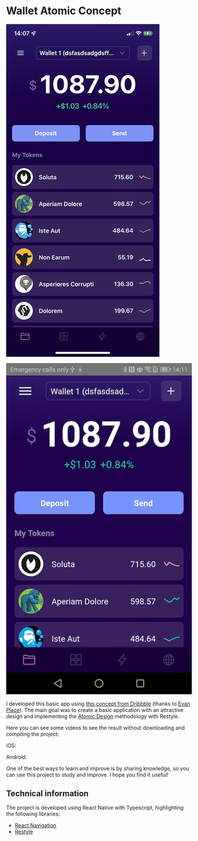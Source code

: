 # Wallet Atomic Concept

![Wallet Atomic Concept iOS](/assets/images/ios-1-900.png)

![Wallet Atomic Concept Android](/assets/images/android-1-900.jpg)

I developed this basic app using [this concept from Dribbble] (thanks to [Evan Place]). The main goal was to create a basic application with an attractive design and implementing the [Atomic Design] methodology with Restyle.

Here you can see some videos to see the result without downloading and compiling the project:

iOS:

Android:

One of the best ways to learn and improve is by sharing knowledge, so you can use this project to study and improve. I hope you find it useful!

## Technical information

The project is developed using React Native with Typescript, highlighting the following libraries:

- [React Navigation]
- [Restyle]

[this concept from Dribbble]: https://dribbble.com/shots/17580394-Solana-Wallet
[Evan Place]: https://dribbble.com/evanplace
[Atomic Design]: https://bradfrost.com/blog/post/atomic-web-design/
[React Navigation]: https://reactnavigation.org
[Restyle]: https://github.com/Shopify/restyle
